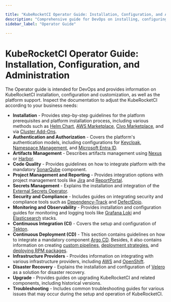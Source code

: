 ```yaml
---

title: "KubeRocketCI Operator Guide: Installation, Configuration, and Administration"
description: "Comprehensive guide for DevOps on installing, configuring, and administering KubeRocketCI. Includes information on platform support, authentication, artifacts management, code quality, project management, secrets management, security, monitoring, CI/CD, infrastructure providers, disaster recovery, upgrades, and troubleshooting."
sidebar_label: "Operator Guide"

---
```

<!-- markdownlint-disable MD025 -->

# KubeRocketCI Operator Guide: Installation, Configuration, and Administration

<head>
  <link rel="canonical" href="https://docs.kuberocketci.io/docs/operator-guide/" />
</head>

The Operator guide is intended for DevOps and provides information on KubeRocketCI installation, configuration and customization, as well as the platform support. Inspect the documentation to adjust the KubeRocketCI according to your business needs:

* **Installation** - Provides step-by-step guidelines for the platform prerequisites and platform installation process, including various methods such as [Helm Chart](./install-kuberocketci.md), [AWS Marketplace](./aws-marketplace-install.md), [Civo Marketplace](./install-via-civo.md), and via [Cluster Add-Ons](./add-ons-overview.md).
* **Authentication and Authorization** - Covers the platform's authentication models, including configurations for [Keycloak](auth/keycloak.md), [Namespace Management](auth/namespace-management.md), and [Microsoft Entra ID](microsoft-entra/oidc-authentication-overview.md).
* **Artifacts Management** - Describes artifacts management using [Nexus](artifacts-management/nexus-image-registry.md) or [Harbor](artifacts-management/harbor-installation.md).
* **Code Quality** - Provides guidelines on how to integrate platform with the mandatory [SonarQube](code-quality/sonarqube.md) component.
* **Project Management and Reporting** - Provides integration options with project management tools like [Jira](project-management-and-reporting/jira-integration.md) and [ReportPortal](project-management-and-reporting/install-reportportal.md).
* **Secrets Management** - Explains the installation and integration of the [External Secrets Operator](secrets-management/install-external-secrets-operator.md).
* **Security and Compliance** - Includes guides on integrating security and compliance tools such as [Dependency-Track](devsecops/dependency-track.md) and [DefectDojo](devsecops/defectdojo.md).
* **Monitoring and Observability** - Provides installation and configuration guides for monitoring and logging tools like [Grafana Loki](monitoring-and-observability/install-loki.md) and [Elasticsearch](monitoring-and-observability/kibana-ilm-rollover.md) stacks.
* **Continuous Integration (CI)** - Covers the setup and configuration of [Tekton](ci/tekton-overview.md).
* **Continuous Deployment (CD)** - This section contains guidelines on how to integrate a mandatory component [Argo CD](cd/argocd-integration/). Besides, it also contains information on creating [custom pipelines](cd/customize-deploy-pipeline), [deployment strategies](cd/auto-stable-trigger-type.md), and [deploying RPM packages](cd/deploy-rpm.md).
* **Infrastructure Providers** - Provides information on integrating with various infrastructure providers, including [AWS](deploy-aws-eks.md) and [OpenShift](infrastructure-providers/okd/deploy-okd-4.10.md).
* **Disaster Recovery** - Explains the installation and configuration of [Velero](disaster-recovery/install-velero.md) as a solution for disaster recovery.
* **Upgrade** - Provides guides on upgrading KubeRocketCI and related components, including historical versions.
* **Troubleshooting** - Includes common troubleshooting guides for various issues that may occur during the setup and operation of KubeRocketCI.
